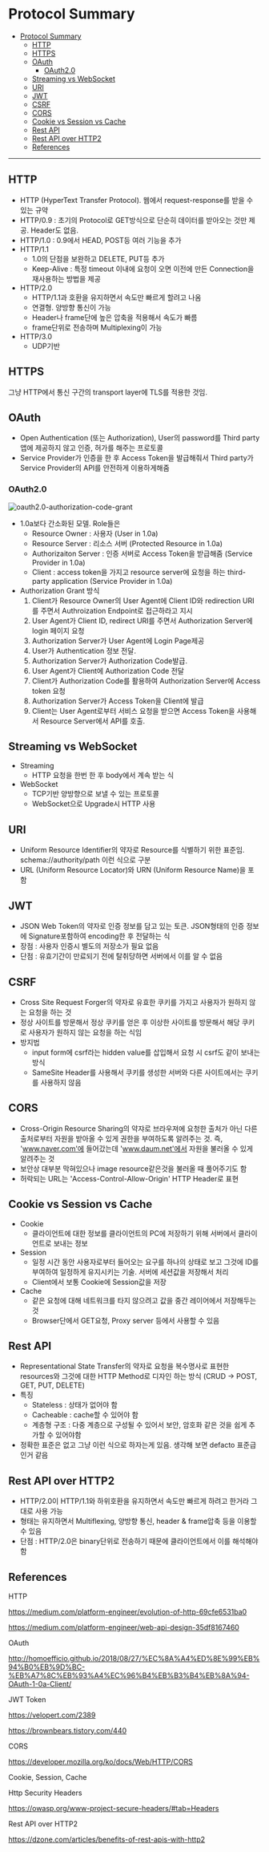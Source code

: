 # Protocol Summary

- [Protocol Summary](#protocol-summary)
  - [HTTP](#http)
  - [HTTPS](#https)
  - [OAuth](#oauth)
    - [OAuth2.0](#oauth20)
  - [Streaming vs WebSocket](#streaming-vs-websocket)
  - [URI](#uri)
  - [JWT](#jwt)
  - [CSRF](#csrf)
  - [CORS](#cors)
  - [Cookie vs Session vs Cache](#cookie-vs-session-vs-cache)
  - [Rest API](#rest-api)
  - [Rest API over HTTP2](#rest-api-over-http2)
  - [References](#references)

---

## HTTP

- HTTP (HyperText Transfer Protocol). 웹에서 request-response를 받을 수 있는 규약
- HTTP/0.9 : 초기의 Protocol로 GET방식으로 단순히 데이터를 받아오는 것만 제공. Header도 없음.
- HTTP/1.0 : 0.9에서 HEAD, POST등 여러 기능을 추가
- HTTP/1.1
  - 1.0의 단점을 보완하고 DELETE, PUT등 추가
  - Keep-Alive : 특정 timeout 이내에 요청이 오면 이전에 만든 Connection을 재사용하는 방법을 제공
- HTTP/2.0
  - HTTP/1.1과 호환을 유지하면서 속도만 빠르게 할려고 나옴
  - 연결형. 양방향 통신이 가능
  - Header나 frame단에 높은 압축을 적용해서 속도가 빠름
  - frame단위로 전송하며 Multiplexing이 가능
- HTTP/3.0
  - UDP기반

## HTTPS

그냥 HTTP에서 통신 구간의 transport layer에 TLS를 적용한 것임.

## OAuth

- Open Authentication (또는 Authorization), User의 password를 Third party앱에 제공하지 않고 인증, 허가를 해주는 프로토콜
- Service Provider가 인증을 한 후 Access Token을 발급해줘서 Third party가 Service Provider의 API를 안전하게 이용하게해줌

### OAuth2.0

![oauth2.0-authorization-code-grant](./img/oauth2.0-authorization-code-grant.png)

- 1.0a보다 간소화된 모델. Role들은
  - Resource Owner : 사용자 (User in 1.0a)
  - Resource Server : 리소스 서버 (Protected Resource in 1.0a)
  - Authorizaiton Server : 인증 서버로 Access Token을 받급해줌 (Service Provider in 1.0a)
  - Client : access token을 가지고 resource server에 요청을 하는 third-party application (Service Provider in 1.0a)
- Authorization Grant 방식
  1. Client가 Resource Owner의 User Agent에 Client ID와 redirection URI를 주면서 Authroization Endpoint로 접근하라고 지시
  2. User Agent가 Client ID, redirect URI를 주면서 Authorization Server에 login 페이지 요청
  3. Authorization Server가 User Agent에 Login Page제공
  4. User가 Authentication 정보 전달.
  5. Authorization Server가 Authorization Code발급.
  6. User Agent가 Client에 Authorization Code 전달
  7. Client가 Authorization Code를 활용하여 Authorization Server에 Access token 요청
  8. Authorization Server가 Access Token을 Client에 발급
  9. Client는 User Agent로부터 서비스 요청을 받으면 Access Token을 사용해서 Resource Server에서 API를 호출.

## Streaming vs WebSocket

- Streaming
  - HTTP 요청을 한번 한 후 body에서 계속 받는 식
- WebSocket
  - TCP기반 양방향으로 보낼 수 있는 프로토콜
  - WebSocket으로 Upgrade시 HTTP 사용

## URI

- Uniform Resource Identifier의 약자로 Resource를 식별하기 위한 표준임. schema://authority/path 이런 식으로 구분
- URL (Uniform Resource Locator)와 URN (Uniform Resource Name)을 포함

## JWT

- JSON Web Token의 약자로 인증 정보를 담고 있는 토큰. JSON형태의 인증 정보에 Signature포함하여 encoding한 후 전달하는 식
- 장점 : 사용자 인증시 별도의 저장소가 필요 없음
- 단점 : 유효기간이 만료되기 전에 탈취당하면 서버에서 이를 알 수 없음

## CSRF

- Cross Site Request Forger의 약자로 유효한 쿠키를 가지고 사용자가 원하지 않는 요청을 하는 것
- 정상 사이트를 방문해서 정상 쿠키를 얻은 후 이상한 사이트를 방문해서 해당 쿠키로 사용자가 원하지 않는 요청을 하는 식임
- 방지법
  - input form에 csrf라는 hidden value를 삽입해서 요청 시 csrf도 같이 보내는 방식
  - SameSite Header를 사용해서 쿠키를 생성한 서버와 다른 사이트에서는 쿠키를 사용하지 않음

## CORS

- Cross-Origin Resource Sharing의 약쟈로 브라우져에 요청한 출처가 아닌 다른 출처로부터 자원을 받아올 수 있게 권한을 부여하도록 알려주는 것. 즉, 'www.naver.com'에 들어갔는데 'www.daum.net'에서 자원을 불러올 수 있게 알려주는 것
- 보안상 대부분 막혀있으나 image resource같은것을 불러올 때 풀어주기도 함
- 허락되는 URL는 'Access-Control-Allow-Origin' HTTP Header로 표현

## Cookie vs Session vs Cache

- Cookie
  - 클라이언트에 대한 정보를 클라이언트의 PC에 저장하기 위해 서버에서 클라이언트로 보내는 정보
- Session
  - 일정 시간 동안 사용자로부터 들어오는 요구를 하나의 상태로 보고 그것에 ID를 부여하여 일정하게 유지시키는 기술. 서버에 세션값을 저장해서 처리
  - Client에서 보통 Cookie에 Session값을 저장
- Cache
  - 같은 요청에 대해 네트워크를 타지 않으려고 값을 중간 레이어에서 저장해두는 것
  - Browser단에서 GET요청, Proxy server 등에서 사용할 수 있음

## Rest API

- Representational State Transfer의 약자로 요청을 복수명사로 표현한 resources와 그것에 대한 HTTP Method로 디자인 하는 방식 (CRUD -> POST, GET, PUT, DELETE)
- 특징
  - Stateless : 상태가 없어야 함
  - Cacheable : cache할 수 있어야 함
  - 계층형 구조 : 다중 계층으로 구성될 수 있어서 보안, 암호화 같은 것을 쉽게 추가할 수 있어야함
- 정확한 표준은 없고 그냥 이런 식으로 하자는게 있음. 생각해 보면 defacto 표준급인거 같음

## Rest API over HTTP2

- HTTP/2.0이 HTTP/1.1와 하위호환을 유지하면서 속도만 빠르게 하려고 한거라 그대로 사용 가능
- 형태는 유지하면서 Multiflexing, 양방향 통신, header & frame압축 등을 이용할 수 있음
- 단점 : HTTP/2.0은 binary단위로 전송하기 때문에 클라이언트에서 이를 해석해야 함

## References

HTTP

https://medium.com/platform-engineer/evolution-of-http-69cfe6531ba0

https://medium.com/platform-engineer/web-api-design-35df8167460

OAuth

http://homoefficio.github.io/2018/08/27/%EC%8A%A4%ED%8E%99%EB%94%B0%EB%9D%BC-%EB%A7%8C%EB%93%A4%EC%96%B4%EB%B3%B4%EB%8A%94-OAuth-1-0a-Client/

JWT Token

https://velopert.com/2389

https://brownbears.tistory.com/440

CORS

https://developer.mozilla.org/ko/docs/Web/HTTP/CORS

Cookie, Session, Cache

Http Security Headers

https://owasp.org/www-project-secure-headers/#tab=Headers

Rest API over HTTP2

https://dzone.com/articles/benefits-of-rest-apis-with-http2
